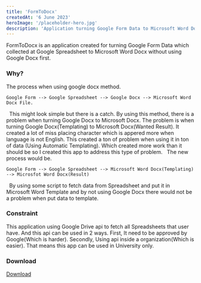 ```yaml
---
title: 'FormToDocx'
createdAt: '6 June 2023'
heroImage: '/placeholder-hero.jpg'
description: 'Application turning Google Form Data to Microsoft Word Docx.'
---
```


FormToDocx is an application created for turning Google Form Data which collected at Google Spreadsheet to Microsoft Word Docx
without using Google Docx first.

### Why?

The process when using google docx method.
&nbsp;

```
Google Form --> Google Spreadsheet --> Google Docx --> Microsoft Word Docx File.
```

&nbsp;
This might look simple but there is a catch.
By using this method, there is a problem when turning Google Docx to Microsoft Docx.
The problem is when turning Google Docx(Templating) to Microsoft Docx(Wanted Result).
It created a lot of miss placing character which is appered more when language is not English.
This created a ton of problem when using it in ton of data (Using Automatic Templating).
Which created more work than it should be so I created this app to address this type of problem.
&nbsp;
The new process would be.
&nbsp;

```
Google Form --> Google Spreadsheet --> Microsoft Word Docx(Templating) --> Microsfot Word Docx(Result)
```

&nbsp;
By using some script to fetch data from Spreadsheet and put it in Microsoft Word Template and by not using
Google Docx there would not be a problem when put data to template.
&nbsp;

### Constraint

This application using Google Drive api to fetch all Spreadsheets that user have. And this api can be used in
2 ways. First, It need to be approved by Google(Which is harder). Secondly, Using api inside a organization(Which is easier).
That means this app can be used in University only.

### Download

<a href="/placeholder-hero.jpg" download>Download</a>
